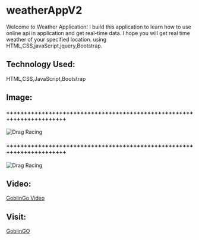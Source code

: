 # weatherAppV2
 Welcome to Weather Application! I build this application to learn how to use online api in application and get real-time data. I hope you will get real time weather of your specified location. 
using HTML,CSS,javaScript,jquery,Bootstrap.
## Technology Used:
HTML,CSS,JavaScript,Bootstrap
## Image:

#### ++++++++++++++++++++++++++++++++++++++++++++++++++++++++++++++++++++++
![Drag Racing](images/play.PNG)
#### ++++++++++++++++++++++++++++++++++++++++++++++++++++++++++++++++++++++
![Drag Racing](images/score.PNG)
## Video:
[GoblinGo Video](images/GoblinGo.mp4)
## Visit:
[GoblinGO](https://aadeshnichite.github.io/CanvasGame/)
